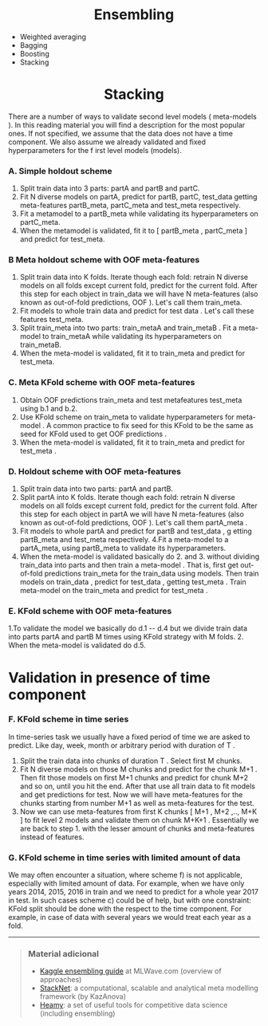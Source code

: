 <h1 align="center">Ensembling</h1>

- Weighted averaging
- Bagging
- Boosting
- Stacking

<h1 align="center">Stacking</h1>

There are a number of ways to validate second level models ( meta-models ). In this reading material you will find a description for the most popular ones. If not specified, we assume that the data does not have a time component. We also assume we already validated and fixed hyperparameters for the f irst level models (models).

### A. Simple holdout scheme

1. Split train data into 3 parts: partA and partB and partC.
2. Fit N diverse models on partA, predict for partB, partC, test_data getting meta-features partB_meta, partC_meta and test_meta respectively.
3. Fit a metamodel to a partB_meta while validating its hyperparameters on partC_meta.
4. When the metamodel is validated, fit it to [ partB_meta , partC_meta ] and predict for test_meta.

### B Meta holdout scheme with OOF meta-features

1. Split train data into K folds. Iterate though each fold: retrain N diverse models on all folds except current fold, predict for the current fold. After this step for each object in train_data we will have N meta-features (also known as out-of-fold predictions, OOF ). Let's call them train_meta.
2. Fit models to whole train data and predict for test data . Let's call these features test_meta.
3. Split train_meta into two parts: train_metaA and train_metaB . Fit a meta-model to train_metaA while validating its hyperparameters on train_metaB.
4. When the meta-model is validated, fit it to train_meta and predict for test_meta.


### C. Meta KFold scheme with OOF meta-features

1. Obtain OOF predictions train_meta and test metafeatures test_meta using b.1 and b.2.
2. Use KFold scheme on train_meta to validate hyperparameters for meta-model . A common practice to fix seed for this KFold to be the same as seed for KFold used to get OOF predictions .
3. When the meta-model is validated, fit it to train_meta and predict for test_meta .

### D. Holdout scheme with OOF meta-features

1. Split train data into two parts: partA and partB.
2. Split partA into K folds. Iterate though each fold: retrain N diverse models on all folds except current fold, predict for the current fold. After this step for each object in partA we will have N meta-features (also known as out-of-fold predictions, OOF ). Let's call them partA_meta .
3. Fit models to whole partA and predict for partB and test_data , g etting partB_meta and test_meta respectively.
4.Fit a meta-model to a partA_meta, using partB_meta to validate its hyperparameters.
5. When the meta-model is validated basically do 2. and 3. without dividing train_data into parts and then train a meta-model . That is, first get out-of-fold predictions train_meta for the train_data using models. Then train models on train_data , predict for test_data , getting test_meta . Train meta-model on the train_meta and predict for test_meta .

### E. KFold scheme with OOF meta-features

1.To validate the model we basically do d.1 -- d.4 but we divide train data into parts partA and partB M times using KFold strategy with M folds.
2. When the meta-model is validated do d.5.


# Validation in presence of time component

### F. KFold scheme in time series

In time-series task we usually have a fixed period of time we are asked to predict. Like day, week, month or arbitrary period with duration of T .

1. Split the train data into chunks of duration T . Select first M chunks.
2. Fit N diverse models on those M chunks and predict for the chunk M+1 . Then fit those models on first M+1 chunks and predict for chunk M+2 and so on, until you hit the end. After that use all train data to fit models and get predictions for test. Now we will have meta-features for the chunks starting from number M+1 as well as meta-features for the test.
3. Now we can use meta-features from first K chunks [ M+1 , M+2 ,.., M+K ] to fit level 2 models and validate them on chunk M+K+1 . Essentially we are back to step 1. with the lesser amount of chunks and meta-features instead of features.

### G. KFold scheme in time series with limited amount of data

We may often encounter a situation, where scheme f) is not applicable, especially with limited amount of data. For example, when we have only years 2014, 2015, 2016 in train and we need to predict for a whole year 2017 in test. In such cases scheme c) could be of help, but with one constraint: KFold split should be done with the respect to the time component. For example, in case of data with several years we would treat each year as a fold.


---

> ### Material adicional
> - [Kaggle ensembling guide](https://mlwave.com/kaggle-ensembling-guide) at MLWave.com (overview of approaches)
> - [StackNet](https://github.com/kaz-Anova/StackNet): a computational, scalable and analytical meta modelling framework (by KazAnova)
> - [Heamy](https://github.com/rushter/heamy): a set of useful tools for competitive data science (including ensembling)
